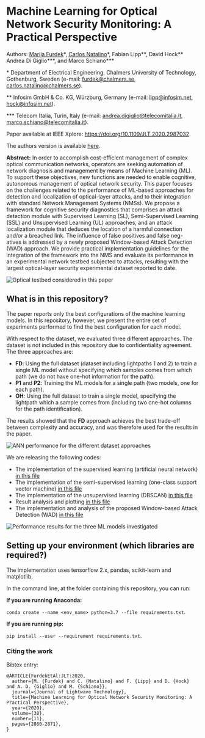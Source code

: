 # Machine Learning for Optical Network Security Monitoring: A Practical Perspective

Authors: [Marija Furdek](https://www.chalmers.se/en/staff/Pages/Marija-Furdek-Prekratic.aspx)\*, [Carlos Natalino](https://www.chalmers.se/en/staff/Pages/Carlos-Natalino-Da-Silva.aspx)\*, Fabian Lipp\*\*, David Hock\*\* Andrea Di Giglio\*\*\*, and Marco Schiano\*\*\*

\* Department of Electrical Engineering, Chalmers University of Technology, Gothenburg, Sweden (e-mail: furdek@chalmers.se, carlos.natalino@chalmers.se).

\*\* Infosim GmbH & Co. KG, W&uuml;rzburg, Germany (e-mail: lipp@infosim.net, hock@infosim.net).

\*\*\* Telecom Italia, Turin, Italy (e-mail: andrea.digiglio@telecomitalia.it, marco.schiano@telecomitalia.it).

Paper available at IEEE Xplore: https://doi.org/10.1109/JLT.2020.2987032.

The authors version is available [here](https://research.chalmers.se/en/publication/516814).

**Abstract:** In order to accomplish cost-efficient management of complex optical communication networks, operators are seeking automation of network diagnosis and management by means of Machine Learning (ML). To support these objectives, new functions are needed to enable cognitive, autonomous management of optical network security. This paper focuses on the challenges related to the performance of ML-based approaches for detection and localization of optical-layer attacks, and to their integration with standard Network Management Systems (NMSs).
We propose a framework for cognitive security diagnostics that comprises an attack detection module with Supervised Learning (SL), Semi-Supervised Learning (SSL) and Unsupervised Learning (UL) approaches, and an attack localization module that deduces the location of a harmful connection and/or a breached link. The influence of false positives and false neg- atives is addressed by a newly proposed Window-based Attack Detection (WAD) approach. We provide practical implementation guidelines for the integration of the framework into the NMS and evaluate its performance in an experimental network testbed subjected to attacks, resulting with the largest optical-layer security experimental dataset reported to date.

![Optical testbed considered in this paper](./figures/optical-testbed.svg)

## What is in this repository?

The paper reports only the best configurations of the machine learning models. In this repository, however, we present the entire set of experiments performed to find the best configuration for each model.

With respect to the dataset, we evaluated three different approaches. The dataset is not included in this repository due to confidentiality agreement. The three approaches are:
- **FD**: Using the full dataset (dataset including lightpaths 1 and 2) to train a single ML model without specifying which samples comes from which path (we do not have one-hot information for the path).
- **P1** and **P2**: Training the ML models for a single path (two models, one for each path).
- **OH**: Using the full dataset to train a single model, specifying the lightpath which a sample comes from (including two one-hot columns for the path identification).

The results showed that the **FD** approach achieves the best trade-off between complexity and accuracy, and was therefore used for the results in the paper.

![ANN performance for the different dataset approaches](./figures/ann_cv_test_accuracy.svg)

We are releasing the following codes:

- The implementation of the supervised learning (artificial neural network) [in this file](training-sl-model.ipynb)
- The implementation of the semi-supervised learning (one-class support vector machine) [in this file](training-ul-ssl-models.ipynb#Semi-supervised-learning-algorithm-(OCSVM))
- The implementation of the unsupervised learning (DBSCAN) [in this file](training-ul-ssl-models.ipynb#Unsupervised-learning-algorithm-(DBSCAN))
- Result analysis and plotting [in this file](plotting.ipynb)
- The implementation and analysis of the proposed Window-based Attack Detection (WAD) [in this file](wad.ipynb)

![Performance results for the three ML models investigated](figures/sl_ssl_ul_performance_linear.svg)

## Setting up your environment (which libraries are required?)

The implementation uses tensorflow 2.x, pandas, scikit-learn and matplotlib.

In the command line, at the folder containing this repository, you can run:

**If you are running Anaconda:**

`conda create --name <env_name> python=3.7 --file requirements.txt`.

**If you are running pip:**

`pip install --user --requirement requirements.txt`.

### Citing the work

Bibtex entry:

~~~~
@ARTICLE{FurdekEtAl:JLT:2020,
  author={M. {Furdek} and C. {Natalino} and F. {Lipp} and D. {Hock} and A. D. {Giglio} and M. {Schiano}},
  journal={Journal of Lightwave Technology}, 
  title={Machine Learning for Optical Network Security Monitoring: A Practical Perspective}, 
  year={2020},
  volume={38},
  number={11},
  pages={2860-2871},
}
~~~~
